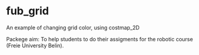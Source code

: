 # fub_grid
An example of changing grid color, using costmap_2D 

Packege aim: To help students to do their assigments for the robotic course (Freie University Belin).
